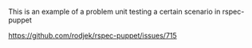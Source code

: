 This is an example of a problem unit testing a certain scenario in rspec-puppet

https://github.com/rodjek/rspec-puppet/issues/715
